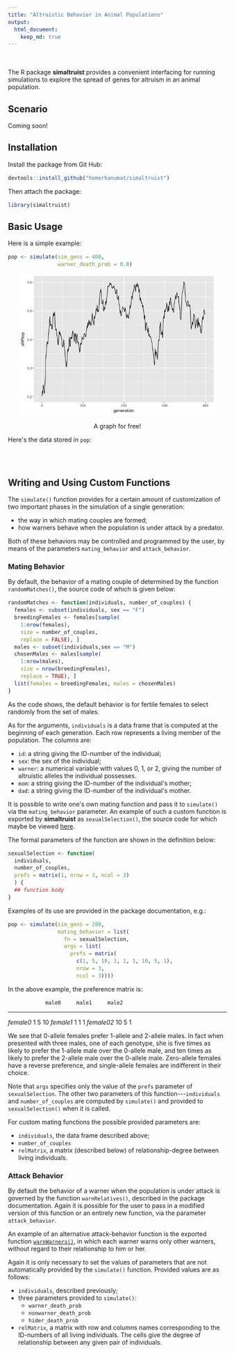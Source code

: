 ```yaml
---
title: "Altruistic Behavior in Animal Populations"
output:
  html_document:
    keep_md: true
---
```




<br><br>
The R package **simaltruist** provides a convenient interfacing for running simulations to explore the spread of genes for altruism in an animal population.

## Scenario

Coming soon!

## Installation

Install the package from Git Hub:


```r
devtools::install_github("homerhanumat/simaltruist")
```

Then attach the package:


```r
library(simaltruist)
```

## Basic Usage

Here is a simple example:


```r
pop <- simulate(sim_gens = 400,
                warner_death_prob = 0.8)
```

<div class="figure" style="text-align: center">
<img src="README_files/figure-html/unnamed-chunk-4-1.png" alt="A graph for free!" width="90%" />
<p class="caption">A graph for free!</p>
</div>

Here's the data stored in `pop`:

<!--html_preserve--><div id="htmlwidget-079f216c179fac901bc0" style="width:100%;height:auto;" class="datatables html-widget"></div>
<script type="application/json" data-for="htmlwidget-079f216c179fac901bc0">{"x":{"filter":"none","data":[["1","2","3","4","5","6","7","8","9","10","11","12","13","14","15","16","17","18","19","20","21","22","23","24","25","26","27","28","29","30","31","32","33","34","35","36","37","38","39","40","41","42","43","44","45","46","47","48","49","50","51","52","53","54","55","56","57","58","59","60","61","62","63","64","65","66","67","68","69","70","71","72","73","74","75","76","77","78","79","80","81","82","83","84","85","86","87","88","89","90","91","92","93","94","95","96","97","98","99","100","101","102","103","104","105","106","107","108","109","110","111","112","113","114","115","116","117","118","119","120","121","122","123","124","125","126","127","128","129","130","131","132","133","134","135","136","137","138","139","140","141","142","143","144","145","146","147","148","149","150","151","152","153","154","155","156","157","158","159","160","161","162","163","164","165","166","167","168","169","170","171","172","173","174","175","176","177","178","179","180","181","182","183","184","185","186","187","188","189","190","191","192","193","194","195","196","197","198","199","200","201","202","203","204","205","206","207","208","209","210","211","212","213","214","215","216","217","218","219","220","221","222","223","224","225","226","227","228","229","230","231","232","233","234","235","236","237","238","239","240","241","242","243","244","245","246","247","248","249","250","251","252","253","254","255","256","257","258","259","260","261","262","263","264","265","266","267","268","269","270","271","272","273","274","275","276","277","278","279","280","281","282","283","284","285","286","287","288","289","290","291","292","293","294","295","296","297","298","299","300","301","302","303","304","305","306","307","308","309","310","311","312","313","314","315","316","317","318","319","320","321","322","323","324","325","326","327","328","329","330","331","332","333","334","335","336","337","338","339","340","341","342","343","344","345","346","347","348","349","350","351","352","353","354","355","356","357","358","359","360","361","362","363","364","365","366","367","368","369","370","371","372","373","374","375","376","377","378","379","380","381","382","383","384","385","386","387","388","389","390","391","392","393","394","395","396","397","398","399","400","401"],[200,205,215,179,185,197,205,169,175,148,157,162,171,176,185,189,204,213,186,202,175,181,192,200,206,188,200,179,154,139,148,157,137,143,153,167,175,185,165,171,180,162,147,153,155,164,170,181,187,190,198,214,226,195,204,217,226,243,259,268,280,223,240,202,218,227,243,260,213,229,238,248,265,274,288,304,262,273,291,307,325,343,357,317,333,354,372,298,248,259,274,284,296,306,322,343,356,364,377,325,336,355,308,328,343,359,374,384,400,416,441,463,384,401,419,440,460,476,402,350,364,376,395,413,434,385,395,333,295,302,312,325,337,344,351,371,387,402,354,372,387,405,421,435,460,406,447,377,394,410,437,459,475,489,506,531,561,584,611,631,649,671,592,510,536,553,576,604,628,657,675,694,717,745,766,781,812,836,878,898,770,802,831,860,735,760,784,807,694,715,747,642,667,692,717,739,773,801,832,868,893,903,933,964,998,1018,1046,885,749,775,794,669,553,462,483,401,422,438,376,316,334,345,298,310,331,346,311,321,336,358,378,392,410,429,451,384,399,414,355,369,312,324,341,279,294,308,322,340,352,362,304,319,338,283,301,308,262,275,286,293,311,332,353,301,314,335,355,378,397,408,340,358,371,385,331,287,298,243,261,220,235,243,209,220,180,191,205,216,231,242,213,186,192,198,204,219,240,203,214,232,248,260,276,283,295,301,324,342,359,303,326,341,360,372,395,413,436,379,391,412,436,451,467,483,492,520,542,459,485,502,528,461,483,506,532,471,490,502,432,457,397,411,342,351,363,377,391,412,420,440,464,482,503,523,545,573,499,516,466,481,499,520,547,473,403,431,452,469,490,513,545,572,497,515,428,365,291,303,320,276,294,304,271,285,296,305,319,335,351,368,391,409,437,456,477,500,424,443,466,489,506],[100,103,108,91,96,100,100,80,85,75,79,82,86,88,92,93,101,108,93,103,90,91,97,101,107,93,100,87,72,63,69,76,71,75,78,82,85,90,84,86,91,80,66,70,71,77,80,84,87,89,94,100,106,93,98,104,109,117,123,126,135,112,122,99,109,112,119,126,104,114,116,120,126,131,140,148,133,137,142,149,159,167,177,154,157,164,174,141,121,127,132,137,141,147,156,164,171,171,177,157,162,167,145,154,161,171,179,183,193,202,210,223,182,193,201,209,217,225,180,154,158,164,173,183,198,169,174,148,127,130,132,140,148,150,155,166,178,185,171,181,191,200,214,226,237,217,238,201,212,220,237,248,259,263,274,285,301,315,327,333,345,356,318,268,282,291,304,320,328,338,349,360,371,389,403,412,429,436,450,457,404,418,437,449,386,404,422,439,382,391,410,347,361,372,385,397,412,433,451,461,473,476,489,501,516,527,537,467,396,413,420,351,293,241,250,212,221,230,194,162,174,176,152,156,166,173,152,155,164,178,190,199,209,217,226,196,203,212,180,186,157,164,174,145,156,160,168,178,185,189,158,168,179,154,164,170,141,146,154,158,166,177,190,163,169,178,192,206,215,218,182,190,197,206,184,160,168,132,142,119,126,131,109,111,92,97,104,108,115,120,105,90,94,94,96,104,113,98,104,110,118,123,131,135,141,144,151,161,168,150,160,168,177,188,201,211,218,185,198,210,225,231,242,246,254,266,275,237,251,261,269,233,236,248,260,229,236,246,213,221,200,201,166,174,181,188,196,209,215,229,238,248,260,270,285,295,253,265,242,246,251,264,276,238,205,218,231,243,256,266,282,298,256,266,225,200,156,161,170,146,152,154,138,146,151,151,160,166,173,180,195,204,221,227,242,252,212,223,235,249,260],[90,90,95,79,84,88,88,69,72,60,61,61,62,63,67,66,70,72,58,61,50,51,54,58,64,55,58,48,41,39,42,46,46,48,50,53,56,59,55,58,61,52,44,48,48,53,55,59,61,64,68,71,73,60,65,70,74,82,87,91,98,78,82,64,71,71,74,78,67,73,75,78,79,83,87,89,84,88,89,95,98,104,109,99,98,100,107,92,82,86,91,94,98,102,105,108,113,114,114,103,106,108,96,98,103,108,113,116,121,126,128,136,107,115,117,121,130,136,103,90,93,96,97,103,116,99,105,88,69,71,72,78,78,80,85,88,100,105,93,96,100,99,104,108,114,109,124,103,109,113,127,136,141,145,151,154,161,173,180,182,186,188,160,131,139,144,149,160,165,167,174,182,192,202,206,209,214,224,235,241,214,219,227,235,205,217,230,235,204,210,220,186,190,203,209,215,227,236,249,254,259,263,271,274,283,290,293,250,203,205,214,172,147,116,120,101,108,114,94,80,87,89,75,77,81,84,71,73,77,88,91,96,99,104,109,90,97,106,86,94,83,86,94,76,83,85,92,97,102,106,89,92,102,90,93,95,77,84,89,94,97,105,111,96,99,105,115,123,129,132,114,123,127,137,130,117,120,90,100,82,85,89,76,77,61,61,65,65,66,69,61,55,58,58,59,67,69,53,56,60,63,65,67,69,72,72,78,88,92,82,89,92,97,105,107,113,119,101,108,118,126,130,137,138,141,149,153,129,138,143,146,123,122,129,134,122,129,138,119,125,114,111,86,88,91,96,99,105,110,118,125,135,145,151,161,170,141,150,135,138,141,147,155,137,120,131,137,145,151,159,167,170,149,154,128,118,91,94,97,81,86,89,73,83,86,88,95,99,107,110,120,123,130,134,145,150,120,129,140,148,155],[0,2,2,2,2,2,2,2,3,6,8,10,12,13,13,14,16,20,20,24,26,26,29,29,29,27,29,28,23,18,21,23,20,22,23,24,24,26,24,23,24,22,19,19,20,21,22,22,23,22,23,26,30,29,29,30,31,31,33,32,34,32,38,34,37,40,44,46,36,40,40,41,46,47,52,57,48,48,52,53,56,57,61,50,51,56,59,44,35,37,37,39,39,41,46,51,53,52,56,50,52,55,47,53,54,59,62,63,67,71,77,82,72,75,81,83,81,80,70,60,59,62,69,72,74,64,63,57,55,56,56,56,63,63,63,69,69,70,70,77,82,88,97,104,108,95,101,88,92,93,96,98,100,100,105,109,116,119,120,123,128,131,129,115,120,123,131,134,138,147,150,153,151,159,168,174,180,179,181,179,164,172,179,180,160,162,163,173,158,161,171,149,155,153,159,162,162,170,175,178,186,185,188,196,202,207,215,199,178,193,191,167,137,117,122,103,105,108,93,76,78,78,68,70,76,78,72,73,76,79,84,88,93,96,99,91,89,90,81,79,66,70,72,63,66,68,68,74,76,76,65,71,72,60,67,69,61,59,62,61,66,69,76,66,67,70,73,79,82,82,67,66,69,68,53,43,46,41,41,37,41,42,33,34,30,35,37,41,46,47,42,35,36,36,37,37,41,43,46,48,52,55,60,62,65,68,69,68,71,64,67,71,73,74,83,86,87,81,87,89,94,95,99,100,100,103,105,94,99,103,105,95,99,102,107,92,92,93,85,88,79,80,71,75,76,77,79,85,86,90,92,90,91,92,97,96,90,91,88,89,91,97,99,89,78,80,86,89,95,97,104,112,98,103,92,78,64,66,72,65,66,65,64,62,64,62,64,66,65,69,74,76,84,84,88,93,85,85,85,90,94],[10,11,11,10,10,10,10,9,10,9,10,11,12,12,12,13,15,16,15,18,14,14,14,14,14,11,13,11,8,6,6,7,5,5,5,5,5,5,5,5,6,6,3,3,3,3,3,3,3,3,3,3,3,4,4,4,4,4,3,3,3,2,2,1,1,1,1,2,1,1,1,1,1,1,1,2,1,1,1,1,5,6,7,5,8,8,8,5,4,4,4,4,4,4,5,5,5,5,7,4,4,4,2,3,4,4,4,4,5,5,5,5,3,3,3,5,6,9,7,4,6,6,7,8,8,6,6,3,3,3,4,6,7,7,7,9,9,10,8,8,9,13,13,14,15,13,13,10,11,14,14,14,18,18,18,22,24,23,27,28,31,37,29,22,23,24,24,26,25,24,25,25,28,28,29,29,35,33,34,37,26,27,31,34,21,25,29,31,20,20,19,12,16,16,17,20,23,27,27,29,28,28,30,31,31,30,29,18,15,15,15,12,9,8,8,8,8,8,7,6,9,9,9,9,9,11,9,9,11,11,15,15,17,17,18,15,17,16,13,13,8,8,8,6,7,7,8,7,7,7,4,5,5,4,4,6,3,3,3,3,3,3,3,1,3,3,4,4,4,4,1,1,1,1,1,0,2,1,1,0,0,0,0,0,1,1,2,2,3,4,2,0,0,0,0,0,3,2,2,2,3,3,4,4,4,4,4,5,5,4,4,5,7,9,11,12,12,3,3,3,5,6,6,8,13,14,17,14,14,15,18,15,15,17,19,15,15,15,9,8,7,10,9,11,14,15,18,19,19,21,21,23,24,27,27,29,22,24,19,19,19,20,22,12,7,7,8,9,10,10,11,16,9,9,5,4,1,1,1,0,0,0,1,1,1,1,1,1,1,1,1,5,7,9,9,9,7,9,10,11,11],[100,102,107,88,89,97,105,89,90,73,78,80,85,88,93,96,103,105,93,99,85,90,95,99,99,95,100,92,82,76,79,81,66,68,75,85,90,95,81,85,89,82,81,83,84,87,90,97,100,101,104,114,120,102,106,113,117,126,136,142,145,111,118,103,109,115,124,134,109,115,122,128,139,143,148,156,129,136,149,158,166,176,180,163,176,190,198,157,127,132,142,147,155,159,166,179,185,193,200,168,174,188,163,174,182,188,195,201,207,214,231,240,202,208,218,231,243,251,222,196,206,212,222,230,236,216,221,185,168,172,180,185,189,194,196,205,209,217,183,191,196,205,207,209,223,189,209,176,182,190,200,211,216,226,232,246,260,269,284,298,304,315,274,242,254,262,272,284,300,319,326,334,346,356,363,369,383,400,428,441,366,384,394,411,349,356,362,368,312,324,337,295,306,320,332,342,361,368,381,407,420,427,444,463,482,491,509,418,353,362,374,318,260,221,233,189,201,208,182,154,160,169,146,154,165,173,159,166,172,180,188,193,201,212,225,188,196,202,175,183,155,160,167,134,138,148,154,162,167,173,146,151,159,129,137,138,121,129,132,135,145,155,163,138,145,157,163,172,182,190,158,168,174,179,147,127,130,111,119,101,109,112,100,109,88,94,101,108,116,122,108,96,98,104,108,115,127,105,110,122,130,137,145,148,154,157,173,181,191,153,166,173,183,184,194,202,218,194,193,202,211,220,225,237,238,254,267,222,234,241,259,228,247,258,272,242,254,256,219,236,197,210,176,177,182,189,195,203,205,211,226,234,243,253,260,278,246,251,224,235,248,256,271,235,198,213,221,226,234,247,263,274,241,249,203,165,135,142,150,130,142,150,133,139,145,154,159,169,178,188,196,205,216,229,235,248,212,220,231,240,246],[90,91,96,77,78,86,94,78,78,58,62,63,65,67,70,73,76,76,69,71,62,67,69,70,70,66,69,61,51,45,46,47,41,43,48,53,58,62,53,57,60,54,47,48,48,50,51,55,58,60,63,70,74,64,68,75,78,87,95,101,103,76,78,66,71,75,77,80,68,72,71,75,83,86,87,91,72,77,88,97,102,111,113,106,114,121,125,102,80,82,91,96,104,106,106,115,120,124,127,103,107,117,97,102,108,113,119,123,124,125,131,139,112,118,120,129,138,145,128,111,119,123,129,131,135,126,127,105,93,97,99,102,103,106,105,110,115,119,101,104,105,109,107,108,114,97,113,96,98,100,112,117,118,125,127,133,138,143,146,150,149,156,137,121,127,126,129,135,141,148,155,159,165,166,169,173,183,190,206,214,177,189,193,199,177,183,187,185,163,172,185,166,175,188,195,200,209,210,214,235,244,250,263,267,281,293,307,253,212,219,229,198,159,131,137,105,113,112,96,77,81,88,71,75,81,83,76,82,86,90,93,97,100,104,115,94,101,103,88,97,79,78,81,67,67,74,78,80,86,91,79,81,87,77,79,79,69,76,77,79,81,94,99,84,90,96,101,109,118,122,100,107,113,118,95,81,81,65,73,60,66,69,64,69,52,55,61,65,66,70,57,53,54,58,60,65,70,57,59,66,67,73,78,79,81,80,89,96,102,77,88,88,90,93,95,101,111,97,98,101,106,113,118,120,121,126,132,107,117,118,126,113,127,134,142,127,133,136,121,130,106,110,87,87,91,94,96,97,98,102,120,128,137,142,147,158,132,135,121,131,138,140,149,128,113,125,127,129,131,141,145,152,128,134,111,95,74,76,81,67,76,83,73,78,79,83,87,92,100,109,112,115,118,124,129,132,107,111,119,127,129],[0,1,1,1,1,1,1,1,2,5,6,7,10,10,12,11,15,17,15,19,19,19,22,25,25,25,26,26,25,25,27,27,19,19,21,25,25,26,24,24,25,24,30,31,32,33,35,38,38,37,37,40,42,35,35,35,36,36,38,38,39,34,39,36,37,39,45,52,40,42,47,49,52,53,56,60,53,55,57,57,57,58,59,52,57,64,65,48,41,44,44,44,44,46,52,56,57,59,62,57,59,63,59,65,66,67,68,70,74,79,90,90,82,82,90,91,94,95,86,81,81,81,82,83,86,78,82,73,69,69,75,76,78,80,83,84,83,84,74,77,79,81,85,86,91,79,83,70,75,80,79,85,88,91,92,99,108,112,118,127,131,129,115,102,106,115,120,125,135,146,145,149,154,162,166,169,173,180,187,190,163,166,171,177,146,146,148,155,131,133,131,115,114,115,119,120,127,128,137,138,141,142,146,157,161,160,166,145,129,131,133,110,95,86,90,79,82,90,80,68,70,72,68,70,74,78,72,72,74,78,80,81,85,90,92,82,82,86,76,75,67,73,77,62,66,69,71,75,74,75,64,66,67,50,56,58,51,52,54,55,63,60,62,53,54,60,61,62,63,67,58,61,61,61,52,46,49,46,46,41,43,43,36,39,36,39,40,43,49,50,50,43,44,44,46,48,55,46,49,54,59,60,63,65,69,71,78,78,80,67,68,75,81,80,87,89,93,86,84,90,92,95,94,99,99,108,113,97,98,102,109,100,103,107,112,105,109,108,93,100,89,92,80,79,80,81,84,87,88,88,85,85,85,91,93,99,95,95,85,86,92,98,103,91,79,82,88,90,95,98,107,108,100,102,84,66,58,63,66,61,64,65,57,58,62,67,68,72,73,74,78,82,88,93,94,104,96,98,100,99,103],[10,10,10,10,10,10,10,10,10,10,10,10,10,11,11,12,12,12,9,9,4,4,4,4,4,4,5,5,6,6,6,7,6,6,6,7,7,7,4,4,4,4,4,4,4,4,4,4,4,4,4,4,4,3,3,3,3,3,3,3,3,1,1,1,1,1,2,2,1,1,4,4,4,4,5,5,4,4,4,4,7,7,8,5,5,5,8,7,6,6,7,7,7,7,8,8,8,10,11,8,8,8,7,7,8,8,8,8,9,10,10,11,8,8,8,11,11,11,8,4,6,8,11,16,15,12,12,7,6,6,6,7,8,8,8,11,11,14,8,10,12,15,15,15,18,13,13,10,9,10,9,9,10,10,13,14,14,14,20,21,24,30,22,19,21,21,23,24,24,25,26,26,27,28,28,27,27,30,35,37,26,29,30,35,26,27,27,28,18,19,21,14,17,17,18,22,25,30,30,34,35,35,35,39,40,38,36,20,12,12,12,10,6,4,6,5,6,6,6,9,9,9,7,9,10,12,11,12,12,12,15,15,16,18,18,12,13,13,11,11,9,9,9,5,5,5,5,7,7,7,3,4,5,2,2,1,1,1,1,1,1,1,2,1,1,1,1,1,1,1,0,0,0,0,0,0,0,0,0,0,0,0,0,1,0,0,0,0,1,2,1,0,0,2,2,2,2,2,2,2,4,4,4,4,4,6,6,7,9,9,10,10,12,11,12,12,14,11,11,11,13,12,13,18,18,20,22,18,19,21,24,15,17,17,18,10,12,12,5,6,2,8,9,11,11,14,15,19,19,21,21,21,21,20,20,21,19,21,18,18,18,18,19,16,6,6,6,7,8,8,11,14,13,13,8,4,3,3,3,2,2,2,3,3,4,4,4,5,5,5,6,8,10,12,12,12,9,11,12,14,14]],"container":"<table class=\"display\">\n  <thead>\n    <tr>\n      <th> <\/th>\n      <th>populationSize<\/th>\n      <th>males<\/th>\n      <th>males0<\/th>\n      <th>males1<\/th>\n      <th>males2<\/th>\n      <th>females<\/th>\n      <th>females0<\/th>\n      <th>females1<\/th>\n      <th>females2<\/th>\n    <\/tr>\n  <\/thead>\n<\/table>","options":{"columnDefs":[{"className":"dt-right","targets":[1,2,3,4,5,6,7,8,9]},{"orderable":false,"targets":0}],"order":[],"autoWidth":false,"orderClasses":false}},"evals":[],"jsHooks":[]}</script><!--/html_preserve-->

<br><br>

## Writing and Using Custom Functions

The `simulate()` function provides for a certain amount of customization of two important phases in the simulation of a single generation:

* the way in which mating couples are formed;
* how warners behave when the population is under attack by a predator.

Both of these behaviors may be controlled and programmed by the user, by means of the parameters `mating_behavior` and `attack_behavior`.

### Mating Behavior

By default, the behavior of a mating couple of determined by the function `randomMatches()`, the source code of which is given below:


```r
randomMatches <- function(individuals, number_of_couples) {
  females <- subset(individuals, sex == "F")
  breedingFemales <- females[sample(
    1:nrow(females),
    size = number_of_couples,
    replace = FALSE), ]
  males <- subset(individuals,sex == "M")
  chosenMales <- males[sample(
    1:nrow(males),
    size = nrow(breedingFemales),
    replace = TRUE), ]
  list(females = breedingFemales, males = chosenMales)
}
```

As the code shows, the default behavior is for fertile females to select randomly from the set of males.

As for the arguments, `individuals` is a data frame that is computed at the beginning of each generation.  Each row represents a living member of the population.  The columns are:

* `id`:  a string giving the ID-number of the individual;
* `sex`:  the sex of the individual;
* `warner`:  a numerical variable with values 0, 1, or 2, giving the number of altruistic alleles the individual possesses.
* `mom`: a string giving the ID-number of the individual's mother;
* `dad`: a string giving the ID-number of the individual's mother.

It is possible to write one's own mating function and pass it to `simulate()` via the `mating_behavior` parameter.  An example of such a custom function is exported by **simaltruist** as `sexualSelection()`, the source code for which maybe be viewed [here](https://github.com/homerhanumat/simaltruist/blob/master/R/reproduce.R).

The formal parameters of the function are shown in the definition below:


```r
sexualSelection <- function(
  individuals,
  number_of_couples,
  prefs = matrix(1, nrow = 3, ncol = 3)
  ) {
  ## function body
}
```


Examples of its use are provided in the package documentation, e.g.:


```r
pop <- simulate(sim_gens = 200,
                mating_behavior = list(
                  fn = sexualSelection,
                  args = list(
                    prefs = matrix(
                      c(1, 5, 10, 1, 1, 1, 10, 5, 1),
                      nrow = 3,
                      ncol = 3))))
```

In the above example, the preference matrix is:

                male0     male1     male2
-----           ------    ------    --------
*female0*       1         5         10
*female1*       1         1         1
*female02*      10        5         1

We see that 0-allele females prefer 1-allele and 2-allele males.  In fact when presented with three males, one of each genotype, she is five times as likely to prefer the 1-allele male over the 0-allele male, and ten times as likely to prefer the 2-allele male over the 0-allele male. Zero-allele females have a reverse preference, and single-allele females are indifferent in their choice.

Note that `args` specifies only the value of the `prefs` parameter of `sexualSelection`.  The other two parameters of this function---`individuals` and `number_of_couples` are computed by `simulate()` and provided to `sexualSelection()` when it is called.

For custom mating functions the possible provided parameters are:

* `individuals`, the data frame described above;
* `number_of_couples`
* `relMatrix`, a matrix (described below) of relationship-degree between living individuals.

### Attack Behavior

By default the behavior of a warner when the population is under attack is governed by the function `warnRelatives()`, described in the package documentation.  Again it is possible for the user to pass in a modified version of this function or an entirely new function, via the parameter `attack_behavior`.

An example of an alternative attack-behavior function is the exported function [`warnWarners()`](https://github.com/homerhanumat/simaltruist/blob/master/R/attack.R), in which each warner warns only other warners, without regard to their relationship to him or her.

  Again it is only necessary to set the values of parameters that are not automatically provided by the `simulate()` function.  Provided values are as follows:
  
* `individuals`, described previously;
* three parameters provided to `simulate()`:
    * `warner_death_prob`
    * `nonwarner_death_prob`
    * `hider_death_prob`
* `relMatrix`, a matrix with row and columns names corresponding to the ID-numbers of all living individuals.  The cells give the degree of relationship between any given pair of individuals.


    



